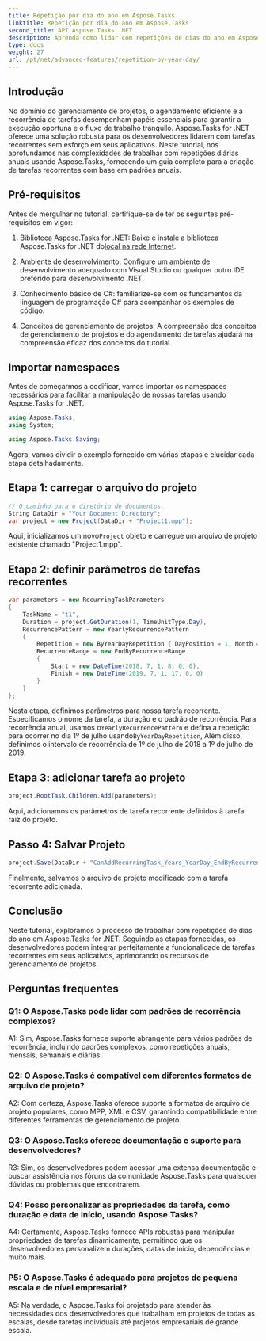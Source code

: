 ```yaml
---
title: Repetição por dia do ano em Aspose.Tasks
linktitle: Repetição por dia do ano em Aspose.Tasks
second_title: API Aspose.Tasks .NET
description: Aprenda como lidar com repetições de dias do ano em Aspose.Tasks for .NET para agilizar o gerenciamento de tarefas recorrentes com eficiência.
type: docs
weight: 27
url: /pt/net/advanced-features/repetition-by-year-day/
---
```

## Introdução

No domínio do gerenciamento de projetos, o agendamento eficiente e a recorrência de tarefas desempenham papéis essenciais para garantir a execução oportuna e o fluxo de trabalho tranquilo. Aspose.Tasks for .NET oferece uma solução robusta para os desenvolvedores lidarem com tarefas recorrentes sem esforço em seus aplicativos. Neste tutorial, nos aprofundamos nas complexidades de trabalhar com repetições diárias anuais usando Aspose.Tasks, fornecendo um guia completo para a criação de tarefas recorrentes com base em padrões anuais.

## Pré-requisitos

Antes de mergulhar no tutorial, certifique-se de ter os seguintes pré-requisitos em vigor:

1.  Biblioteca Aspose.Tasks for .NET: Baixe e instale a biblioteca Aspose.Tasks for .NET do[local na rede Internet](https://releases.aspose.com/tasks/net/).
   
2. Ambiente de desenvolvimento: Configure um ambiente de desenvolvimento adequado com Visual Studio ou qualquer outro IDE preferido para desenvolvimento .NET.

3. Conhecimento básico de C#: familiarize-se com os fundamentos da linguagem de programação C# para acompanhar os exemplos de código.

4. Conceitos de gerenciamento de projetos: A compreensão dos conceitos de gerenciamento de projetos e do agendamento de tarefas ajudará na compreensão eficaz dos conceitos do tutorial.

## Importar namespaces

Antes de começarmos a codificar, vamos importar os namespaces necessários para facilitar a manipulação de nossas tarefas usando Aspose.Tasks for .NET.

```csharp
using Aspose.Tasks;
using System;

using Aspose.Tasks.Saving;

```

Agora, vamos dividir o exemplo fornecido em várias etapas e elucidar cada etapa detalhadamente.

## Etapa 1: carregar o arquivo do projeto

```csharp
// O caminho para o diretório de documentos.
String DataDir = "Your Document Directory";
var project = new Project(DataDir + "Project1.mpp");
```

 Aqui, inicializamos um novo`Project` objeto e carregue um arquivo de projeto existente chamado "Project1.mpp".

## Etapa 2: definir parâmetros de tarefas recorrentes

```csharp
var parameters = new RecurringTaskParameters
{
    TaskName = "t1",
    Duration = project.GetDuration(1, TimeUnitType.Day),
    RecurrencePattern = new YearlyRecurrencePattern
    {
        Repetition = new ByYearDayRepetition { DayPosition = 1, Month = Month.July },
        RecurrenceRange = new EndByRecurrenceRange
        {
            Start = new DateTime(2018, 7, 1, 8, 0, 0),
            Finish = new DateTime(2019, 7, 1, 17, 0, 0)
        }
    }
};
```

 Nesta etapa, definimos parâmetros para nossa tarefa recorrente. Especificamos o nome da tarefa, a duração e o padrão de recorrência. Para recorrência anual, usamos o`YearlyRecurrencePattern` e defina a repetição para ocorrer no dia 1º de julho usando`ByYearDayRepetition`, Além disso, definimos o intervalo de recorrência de 1º de julho de 2018 a 1º de julho de 2019.

## Etapa 3: adicionar tarefa ao projeto

```csharp
project.RootTask.Children.Add(parameters);
```

Aqui, adicionamos os parâmetros de tarefa recorrente definidos à tarefa raiz do projeto.

## Passo 4: Salvar Projeto

```csharp
project.Save(DataDir + "CanAddRecurringTask_Years_YearDay_EndByRecurrenceRange_Test.mpp", SaveFileFormat.Mpp);
```

Finalmente, salvamos o arquivo de projeto modificado com a tarefa recorrente adicionada.

## Conclusão

Neste tutorial, exploramos o processo de trabalhar com repetições de dias do ano em Aspose.Tasks for .NET. Seguindo as etapas fornecidas, os desenvolvedores podem integrar perfeitamente a funcionalidade de tarefas recorrentes em seus aplicativos, aprimorando os recursos de gerenciamento de projetos.

## Perguntas frequentes

### Q1: O Aspose.Tasks pode lidar com padrões de recorrência complexos?

A1: Sim, Aspose.Tasks fornece suporte abrangente para vários padrões de recorrência, incluindo padrões complexos, como repetições anuais, mensais, semanais e diárias.

### Q2: O Aspose.Tasks é compatível com diferentes formatos de arquivo de projeto?

A2: Com certeza, Aspose.Tasks oferece suporte a formatos de arquivo de projeto populares, como MPP, XML e CSV, garantindo compatibilidade entre diferentes ferramentas de gerenciamento de projeto.

### Q3: O Aspose.Tasks oferece documentação e suporte para desenvolvedores?

R3: Sim, os desenvolvedores podem acessar uma extensa documentação e buscar assistência nos fóruns da comunidade Aspose.Tasks para quaisquer dúvidas ou problemas que encontrarem.

### Q4: Posso personalizar as propriedades da tarefa, como duração e data de início, usando Aspose.Tasks?

A4: Certamente, Aspose.Tasks fornece APIs robustas para manipular propriedades de tarefas dinamicamente, permitindo que os desenvolvedores personalizem durações, datas de início, dependências e muito mais.

### P5: O Aspose.Tasks é adequado para projetos de pequena escala e de nível empresarial?

A5: Na verdade, o Aspose.Tasks foi projetado para atender às necessidades dos desenvolvedores que trabalham em projetos de todas as escalas, desde tarefas individuais até projetos empresariais de grande escala.